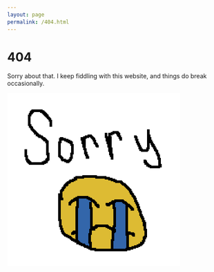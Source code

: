 ```yaml
---
layout: page
permalink: /404.html
---
```


# 404

Sorry about that. I keep fiddling with this website, and things do break occasionally.

![Not found](/assets/site/sorry.png)

